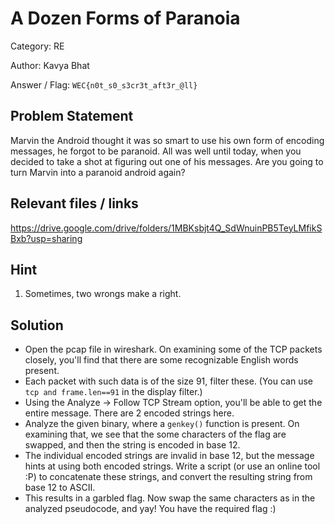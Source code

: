 # A Dozen Forms of Paranoia

Category: RE

Author: Kavya Bhat

Answer / Flag: `WEC{n0t_s0_s3cr3t_aft3r_@ll}`

## Problem Statement

Marvin the Android thought it was so smart to use his own form of encoding messages, he forgot to be paranoid. All was well until today, when you decided to take a shot at figuring out one of his messages. Are you going to turn Marvin into a paranoid android again?

## Relevant files / links

<https://drive.google.com/drive/folders/1MBKsbjt4Q_SdWnuinPB5TeyLMfikSBxb?usp=sharing>

## Hint
1. Sometimes, two wrongs make a right.

## Solution

- Open the pcap file in wireshark. On examining some of the TCP packets closely, you'll find that there are some recognizable English words present. 
- Each packet with such data is of the size 91, filter these. (You can use `tcp and frame.len==91` in the display filter.)
- Using the Analyze -> Follow TCP Stream option, you'll be able to get the entire message. There are 2 encoded strings here.
- Analyze the given binary, where a `genkey()` function is present. On examining that, we see that the some characters of the flag are swapped, and then the string is encoded in base 12. 
- The individual encoded strings are invalid in base 12, but the message hints at using both encoded strings. Write a script (or use an online tool :P) to concatenate these strings, and convert the resulting string from base 12 to ASCII. 
- This results in a garbled flag. Now swap the same characters as in the analyzed pseudocode, and yay! You have the required flag :)